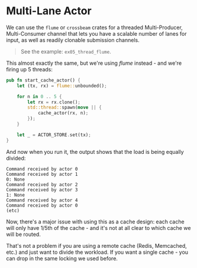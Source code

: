 # Multi-Lane Actor

We can use the `flume` or `crossbeam` crates for a threaded Multi-Producer, Multi-Consumer channel that lets you have a scalable number of lanes for input, as well as readily clonable submission channels.

> See the example: `ex05_thread_flume`.

This almost exactly the same, but we're using *flume* instead - and we're firing up 5 threads:

```rust
pub fn start_cache_actor() {
    let (tx, rx) = flume::unbounded();

    for n in 0 .. 5 {
        let rx = rx.clone();
        std::thread::spawn(move || {
            cache_actor(rx, n);
        });
    }

    let _ = ACTOR_STORE.set(tx);
}
```

And now when you run it, the output shows that the load is being equally divided:

```
Command received by actor 0
Command received by actor 1
0: None
Command received by actor 2
Command received by actor 3
1: None
Command received by actor 4
Command received by actor 0
(etc)
```

Now, there's a major issue with using this as a cache design: each cache will only have 1/5th of the cache - and it's not at all clear to which cache we will be routed.

That's not a problem if you are using a remote cache (Redis, Memcached, etc.) and just want to divide the workload. If you want a single cache - you can drop in the same locking we used before.